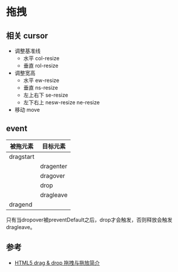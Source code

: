# 拖拽

## 相关 cursor
- 调整基准线
    - 水平 col-resize
    - 垂直 rol-resize
- 调整宽高
    - 水平 ew-resize
    - 垂直 ns-resize
    - 左上右下 se-resize
    - 左下右上 nesw-resize ne-resize
- 移动 move

## event
| 被拖元素 | 目标元素 |
|---|---|
| dragstart | |
| | dragenter |
| | dragover |
| | drop |
| | dragleave |
| dragend | |

只有当dropover被preventDefault之后，drop才会触发，否则释放会触发dragleave。

## 参考
- [HTML5 drag & drop 拖拽与拖放简介](https://www.zhangxinxu.com/wordpress/2011/02/html5-drag-drop-%E6%8B%96%E6%8B%BD%E4%B8%8E%E6%8B%96%E6%94%BE%E7%AE%80%E4%BB%8B/)
